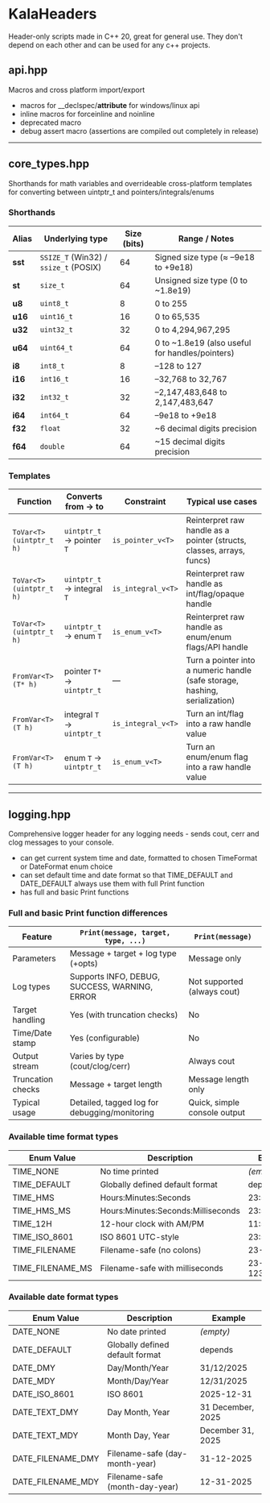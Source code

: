 # KalaHeaders

Header-only scripts made in C++ 20, great for general use. They don't depend on each other and can be used for any c++ projects.

## api.hpp

Macros and cross platform import/export

- macros for __declspec/__attribute__ for windows/linux api
- inline macros for forceinline and noinline
- deprecated macro
- debug assert macro (assertions are compiled out completely in release)

---

## core_types.hpp

Shorthands for math variables and overrideable cross-platform templates for converting between uintptr_t and pointers/integrals/enums

### Shorthands

| Alias | Underlying type | Size (bits) | Range / Notes                                    |
|-------|-----------------|-------------|--------------------------------------------------|
| **sst** | `SSIZE_T` (Win32) / `ssize_t` (POSIX) | 64 | Signed size type (≈ –9e18 to +9e18) |
| **st**  | `size_t`       | 64          | Unsigned size type (0 to ~1.8e19)                |
| **u8**  | `uint8_t`      | 8           | 0 to 255                                         |
| **u16** | `uint16_t`     | 16          | 0 to 65,535                                      |
| **u32** | `uint32_t`     | 32          | 0 to 4,294,967,295                               |
| **u64** | `uint64_t`     | 64          | 0 to ~1.8e19 (also useful for handles/pointers)  |
| **i8**  | `int8_t`       | 8           | –128 to 127                                      |
| **i16** | `int16_t`      | 16          | –32,768 to 32,767                                |
| **i32** | `int32_t`      | 32          | –2,147,483,648 to 2,147,483,647                  |
| **i64** | `int64_t`      | 64          | –9e18 to +9e18                                   |
| **f32** | `float`        | 32          | ~6 decimal digits precision                      |
| **f64** | `double`       | 64          | ~15 decimal digits precision                     |

### Templates

| Function                | Converts **from → to**           | Constraint             | Typical use cases                       |
|-------------------------|----------------------------------|------------------------|------------------------------------------|
| `ToVar<T>(uintptr_t h)` | `uintptr_t` → pointer `T`        | `is_pointer_v<T>`      | Reinterpret raw handle as a pointer (structs, classes, arrays, funcs) |
| `ToVar<T>(uintptr_t h)` | `uintptr_t` → integral `T`       | `is_integral_v<T>`     | Reinterpret raw handle as int/flag/opaque handle |
| `ToVar<T>(uintptr_t h)` | `uintptr_t` → enum `T`           | `is_enum_v<T>`         | Reinterpret raw handle as enum/enum flags/API handle |
| `FromVar<T>(T* h)`      | pointer `T*` → `uintptr_t`       | —                      | Turn a pointer into a numeric handle (safe storage, hashing, serialization) |
| `FromVar<T>(T h)`       | integral `T` → `uintptr_t`       | `is_integral_v<T>`     | Turn an int/flag into a raw handle value |
| `FromVar<T>(T h)`       | enum `T` → `uintptr_t`           | `is_enum_v<T>`         | Turn an enum/enum flag into a raw handle value |

---

## logging.hpp

Comprehensive logger header for any logging needs - sends cout, cerr and clog messages to your console.

- can get current system time and date, formatted to chosen TimeFormat or DateFormat enum choice
- can set default time and date format so that TIME_DEFAULT and DATE_DEFAULT always use them with full Print function
- has full and basic Print functions

### Full and basic Print function differences

| Feature           | `Print(message, target, type, ...)` | `Print(message)`        |
|-------------------|-----------------------------------------------|-------------------------|
| Parameters        | Message + target + log type (+opts)           | Message only            |
| Log types         | Supports INFO, DEBUG, SUCCESS, WARNING, ERROR | Not supported (always cout) |
| Target handling   | Yes (with truncation checks)                  | No                      |
| Time/Date stamp   | Yes (configurable)                            | No                      |
| Output stream     | Varies by type (cout/clog/cerr)               | Always cout             |
| Truncation checks | Message + target length                       | Message length only     |
| Typical usage     | Detailed, tagged log for debugging/monitoring | Quick, simple console output |

### Available time format types

| Enum Value       | Description                        | Example       |
|------------------|------------------------------------|---------------|
| TIME_NONE        | No time printed                    | *(empty)*     |
| TIME_DEFAULT     | Globally defined default format    | depends       |
| TIME_HMS         | Hours:Minutes:Seconds              | 23:59:59      |
| TIME_HMS_MS      | Hours:Minutes:Seconds:Milliseconds | 23:59:59:123  |
| TIME_12H         | 12-hour clock with AM/PM           | 11:59:59 PM   |
| TIME_ISO_8601    | ISO 8601 UTC-style                 | 23:59:59Z     |
| TIME_FILENAME    | Filename-safe (no colons)          | 23-59-59      |
| TIME_FILENAME_MS | Filename-safe with milliseconds    | 23-59-59-123  |

### Available date format types

| Enum Value        | Description                       | Example             |
|-------------------|-----------------------------------|---------------------|
| DATE_NONE         | No date printed                   | *(empty)*           |
| DATE_DEFAULT      | Globally defined default format   | depends             |
| DATE_DMY          | Day/Month/Year                    | 31/12/2025          |
| DATE_MDY          | Month/Day/Year                    | 12/31/2025          |
| DATE_ISO_8601     | ISO 8601                          | 2025-12-31          |
| DATE_TEXT_DMY     | Day Month, Year                   | 31 December, 2025   |
| DATE_TEXT_MDY     | Month Day, Year                   | December 31, 2025   |
| DATE_FILENAME_DMY | Filename-safe (day-month-year)    | 31-12-2025          |
| DATE_FILENAME_MDY | Filename-safe (month-day-year)    | 12-31-2025          |
